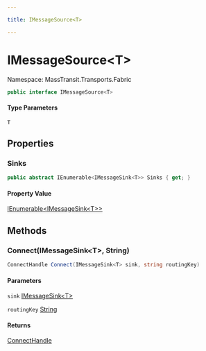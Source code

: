 ```yaml
---

title: IMessageSource<T>

---
```


# IMessageSource\<T\>

Namespace: MassTransit.Transports.Fabric

```csharp
public interface IMessageSource<T>
```

#### Type Parameters

`T`<br/>

## Properties

### **Sinks**

```csharp
public abstract IEnumerable<IMessageSink<T>> Sinks { get; }
```

#### Property Value

[IEnumerable\<IMessageSink\<T\>\>](https://learn.microsoft.com/en-us/dotnet/api/system.collections.generic.ienumerable-1)<br/>

## Methods

### **Connect(IMessageSink\<T\>, String)**

```csharp
ConnectHandle Connect(IMessageSink<T> sink, string routingKey)
```

#### Parameters

`sink` [IMessageSink\<T\>](../masstransit-transports-fabric/imessagesink-1)<br/>

`routingKey` [String](https://learn.microsoft.com/en-us/dotnet/api/system.string)<br/>

#### Returns

[ConnectHandle](../../masstransit-abstractions/masstransit/connecthandle)<br/>

